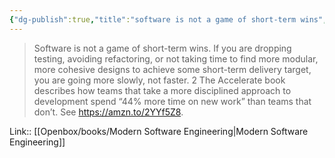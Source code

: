 ```yaml
---
{"dg-publish":true,"title":"software is not a game of short-term wins","tags":["quotes"],"date":"2023-09-12T08:00:10+03:00","modified_at":"2023-10-27T22:33:12+04:00","alias":"software is not a game of short-term wins","dg-path":"/quotes/202309120800.md","permalink":"/quotes/202309120800/","dgPassFrontmatter":true}
---
```



> Software is not a game of short-term wins. If you are dropping testing, avoiding refactoring, or not taking time to find more modular, more cohesive designs to achieve some short-term delivery target, you are going more slowly, not faster.
2 The Accelerate book describes how teams that take a more disciplined approach to development spend “44% more time on new work” than teams that don’t. See https://amzn.to/2YYf5Z8.

Link:: [[Openbox/books/Modern Software Engineering|Modern Software Engineering]]
